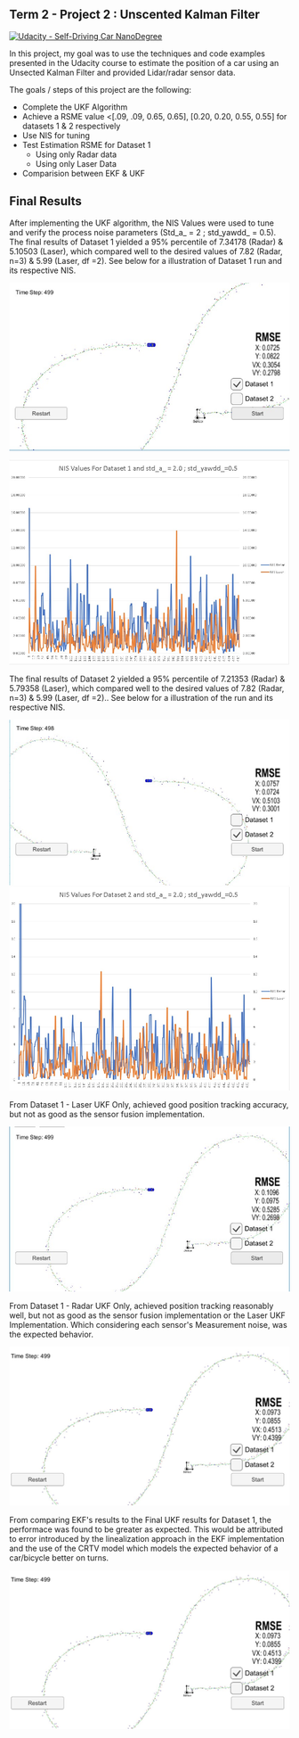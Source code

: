 ## Term 2 - Project 2 : Unscented Kalman Filter  
[![Udacity - Self-Driving Car NanoDegree](https://s3.amazonaws.com/udacity-sdc/github/shield-carnd.svg)](http://www.udacity.com/drive)

In this project, my goal was to use the techniques and code examples presented in the Udacity course to estimate the position of a car using an Unsected Kalman Filter and provided Lidar/radar sensor data.  

The goals / steps of this project are the following:
- Complete the UKF Algorithm 
- Achieve a RSME value <[.09, .09, 0.65, 0.65], [0.20, 0.20, 0.55, 0.55] for datasets 1 & 2 respectively
- Use NIS for tuning
- Test Estimation RSME for Dataset 1
  - Using only Radar data
  - Using only Laser Data
- Comparision between EKF & UKF

[//]: # (Image References)

[image1]: ./Output/Final_Data_1_Both_trial_2_a_2_yawdd_0.5.jpg "Position Estimation - Using Sensor Fusion - UKF"
[image2]: ./Output/Final_Data_2_Both_trial_2_a_2_yawdd_0.5.jpg "Position Estimation - Using Sensor Fusion - UKF"
[image3]: ./Output/NIS_Final_data_1.jpg "Final NIS for Dataset 1"  
[image4]: ./Output/NIS_Final_data_2.jpg "Final NIS for Dataset 3" 
[image5]: ./Output/Radar_data_only.jpg "Position Estimation - Radar UKF"
[image6]: ./Output/Laser_data_only.jpg "Position Estimation - Laser UKF"
[image7]: ./Output/EKF_Dataset_1-BothSensors.jpg "Position Estimation - Using Sensor Fusion - EKF"

## Final Results
After implementing the UKF algorithm, the NIS Values were used to tune and verify the process noise parameters (Std_a_ = 2 ; std_yawdd_ = 0.5). The final results of Dataset 1 yielded a 95% percentile of 7.34178 (Radar) & 5.10503 (Laser), which compared well to the desired values of 7.82 (Radar, n=3) & 	5.99 (Laser, df =2). See below for a illustration of Dataset 1 run and its respective NIS.

![alt text][image1]

![alt text][image3]

The final results of Dataset 2 yielded a 95% percentile of 7.21353 (Radar) & 5.79358 (Laser), which compared well to the desired values of 7.82 (Radar, n=3) & 5.99 (Laser, df =2).. See below for a illustration of the run and its respective NIS.

![alt text][image2]
![alt text][image4]

From Dataset 1 - Laser UKF Only, achieved good position tracking accuracy, but not as good as the sensor fusion implementation.

![alt text][image6]


From Dataset 1 - Radar UKF Only, achieved position tracking reasonably well, but not as good as the sensor fusion implementation or the Laser UKF Implementation. Which considering each sensor's Measurement noise, was the expected behavior. 

![alt text][image7]

From comparing EKF's results to the Final UKF results for Dataset 1, the performace was found to be greater as expected. This would be attributed to error introduced by the linealization approach in the EKF implementation and the use of the CRTV model which models the expected behavior of a car/bicycle better on turns. 

![alt text][image7]
